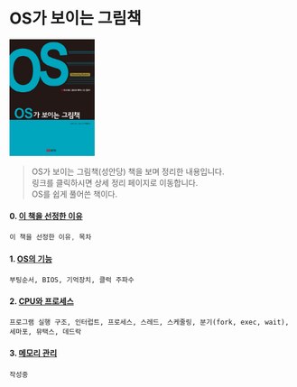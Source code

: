 OS가 보이는 그림책
===
<img width="30%" height="30%" src="../img/pictureOS.jpg"></img>

>OS가 보이는 그림책(성안당) 책을 보며 정리한 내용입니다.<br/>
>링크를 클릭하시면 상세 정리 페이지로 이동합니다. <br/>
>OS를 쉽게 풀어쓴 책이다.

#### 0. [이 책을 선정한 이유](http://1ilsang.blog.me/221377038009)
```javascript
이 책을 선정한 이유, 목차
```
#### 1. [OS의 기능](http://1ilsang.blog.me/221377057982)
```
부팅순서, BIOS, 기억장치, 클럭 주파수
```
#### 2. [CPU와 프로세스](http://1ilsang.blog.me/221377093217)
```
프로그램 실행 구조, 인터럽트, 프로세스, 스레드, 스케줄링, 분기(fork, exec, wait), 세마포, 뮤택스, 데드락
```
#### 3. [메모리 관리]()
```
작성중
```
